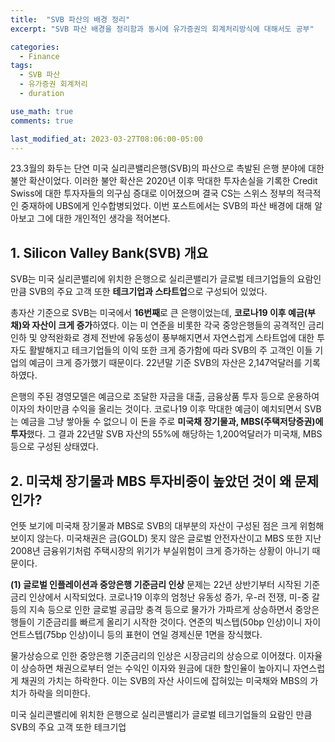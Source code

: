 ```yaml
---
title:  "SVB 파산의 배경 정리"
excerpt: "SVB 파산 배경을 정리함과 동시에 유가증권의 회계처리방식에 대해서도 공부"

categories:
  - Finance
tags:
  - SVB 파산
  - 유가증권 회계처리
  - duration

use_math: true
comments: true

last_modified_at: 2023-03-27T08:06:00-05:00
---
```


23.3월의 화두는 단연 미국 실리콘밸리은행(SVB)의 파산으로 촉발된 은행 분야에 대한 불안 확산이었다. 이러한 불안 확산은 2020년 이후 막대한 투자손실을 기록한 Credit Swiss에 대한 투자자들의 의구심 증대로 이어졌으며 결국 CS는 스위스 정부의 적극적인 중재하에 UBS에게 인수합병되었다. 이번 포스트에서는 SVB의 파산 배경에 대해 알아보고 그에 대한 개인적인 생각을 적어본다.

## 1. Silicon Valley Bank(SVB) 개요   

SVB는 미국 실리콘밸리에 위치한 은행으로 실리콘밸리가 글로벌 테크기업들의 요람인 만큼 SVB의 주요 고객 또한 **테크기업과 스타트업**으로 구성되어 있었다.

총자산 기준으로 SVB는 미국에서 **16번째**로 큰 은행이었는데, **코로나19 이후 예금(부채)와 자산이 크게 증가**하였다. 이는 미 연준을 비롯한 각국 중앙은행들의 공격적인 금리인하 및 양적완화로 경제 전반에 유동성이 풍부해지면서 자연스럽게 스타트업에 대한 투자도 활발해지고 테크기업들의 이익 또한 크게 증가함에 따라 SVB의 주 고객인 이들 기업의 예금이 크게 증가했기 때문이다. 22년말 기준 SVB의 자산은 2,147억달러를 기록하였다.

은행의 주된 경영모델은 예금으로 조달한 자금을 대출, 금융상품 투자 등으로 운용하여 이자의 차이만큼 수익을 올리는 것이다. 코로나19 이후 막대한 예금이 예치되면서 SVB는 예금을 그냥 쌓아둘 수 없으니 이 돈을 주로 **미국채 장기물과, MBS(주택저당증권)에 투자**했다. 그 결과 22년말 SVB 자산의 55%에 해당하는 1,200억달러가 미국채, MBS 등으로 구성된 상태였다. 

## 2. 미국채 장기물과 MBS 투자비중이 높았던 것이 왜 문제인가?  

언뜻 보기에 미국채 장기물과 MBS로 SVB의 대부분의 자산이 구성된 점은 크게 위험해 보이지 않는다. 미국채권은 금(GOLD) 못지 않은 글로벌 안전자산이고 MBS 또한 지난 2008년 금융위기처럼 주택시장의 위기가 부실위험이 크게 증가하는 상황이 아니기 때문이다. 

**(1) 글로벌 인플레이션과 중앙은행 기준금리 인상**
문제는 22년 상반기부터 시작된 기준금리 인상에서 시작되었다. 코로나19 이후의 엄청난 유동성 증가, 우-러 전쟁, 미-중 갈등의 지속 등으로 인한 글로벌 공급망 충격 등으로 물가가 가파르게 상승하면서 중앙은행들이 기준금리를 빠르게 올리기 시작한 것이다. 연준의 빅스텝(50bp 인상)이니 자이언트스텝(75bp 인상)이니 등의 표현이 연일 경제신문 1면을 장식했다. 

물가상승으로 인한 중앙은행 기준금리의 인상은 시장금리의 상승으로 이어졌다. 이자율이 상승하면 채권으로부터 얻는 수익인 이자와 원금에 대한 할인율이 높아지니 자연스럽게 채권의 가치는 하락한다. 이는 SVB의 자산 사이드에 잡혀있는 미국채와 MBS의 가치가 하락을 의미한다. 

미국 실리콘밸리에 위치한 은행으로 실리콘밸리가 글로벌 테크기업들의 요람인 만큼 SVB의 주요 고객 또한 테크기업